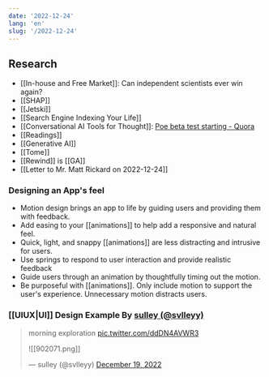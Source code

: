 ```yaml
---
date: '2022-12-24'
lang: 'en'
slug: '/2022-12-24'
---
```


## Research

- [[In-house and Free Market]]: Can independent scientists ever win again?
- [[SHAP]]
- [[Jetski]]
- [[Search Engine Indexing Your Life]]
- [[Conversational AI Tools for Thought]]: [Poe beta test starting - Quora](https://www.quora.com/profile/Adam-DAngelo/Poe-beta-test-starting)
- [[Readings]]
- [[Generative AI]]
- [[Tome]]
- [[Rewind]] is [[GA]]
- [[Letter to Mr. Matt Rickard on 2022-12-24]]

### Designing an App's feel

- Motion design brings an app to life by guiding users and providing them with feedback.
- Add easing to your [[animations]] to help add a responsive and natural feel.
- Quick, light, and snappy [[animations]] are less distracting and intrusive for users.
- Use springs to respond to user interaction and provide realistic feedback
- Guide users through an animation by thoughtfully timing out the motion.
- Be purposeful with [[animations]]. Only include motion to support the user's experience. Unnecessary motion distracts users.

### [[UIUX|UI]] Design Example By [sulley (@svlleyy)](https://twitter.com/svlleyy)

> morning exploration [pic.twitter.com/ddDN4AVWR3](https://t.co/ddDN4AVWR3)
>
> ![[902071.png]]
>
> — sulley (@svlleyy) [December 19, 2022](https://twitter.com/svlleyy/status/1604808608146853888?ref_src=twsrc%5Etfw)
